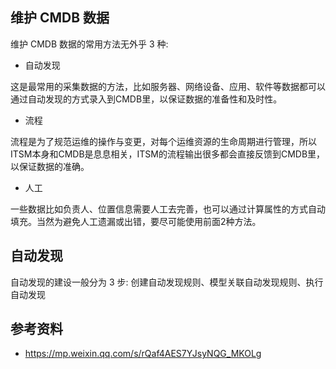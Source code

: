 ## 维护 CMDB 数据

维护 CMDB 数据的常用方法无外乎 3 种:

- 自动发现

这是最常用的采集数据的方法，比如服务器、网络设备、应用、软件等数据都可以通过自动发现的方式录入到CMDB里，以保证数据的准备性和及时性。

- 流程

流程是为了规范运维的操作与变更，对每个运维资源的生命周期进行管理，所以ITSM本身和CMDB是息息相关，ITSM的流程输出很多都会直接反馈到CMDB里，以保证数据的准确。

- 人工

一些数据比如负责人、位置信息需要人工去完善，也可以通过计算属性的方式自动填充。当然为避免人工遗漏或出错，要尽可能使用前面2种方法。

## 自动发现

自动发现的建设一般分为 3 步: 创建自动发现规则、模型关联自动发现规则、执行自动发现

## 参考资料

- <https://mp.weixin.qq.com/s/rQaf4AES7YJsyNQG_MKOLg>